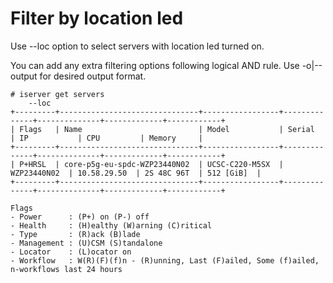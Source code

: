 # Filter by location led

Use --loc option to select servers with location led turned on.

You can add any extra filtering options following logical AND rule. Use -o|--output for desired output format.

```
# iserver get servers
    --loc
+---------+-------------------------------+-----------------+--------------+--------------+-------------+------------+
| Flags   | Name                          | Model           | Serial       | IP           | CPU         | Memory     |
+---------+-------------------------------+-----------------+--------------+--------------+-------------+------------+
| P+HRSL  | core-p5g-eu-spdc-WZP23440N02  | UCSC-C220-M5SX  | WZP23440N02  | 10.58.29.50  | 2S 48C 96T  | 512 [GiB]  | 
+---------+-------------------------------+-----------------+--------------+--------------+-------------+------------+

Flags
- Power      : (P+) on (P-) off
- Health     : (H)ealthy (W)arning (C)ritical
- Type       : (R)ack (B)lade
- Management : (U)CSM (S)tandalone
- Locator    : (L)ocator on
- Workflow   : W(R)(F)(f)n - (R)unning, Last (F)ailed, Some (f)ailed, n-workflows last 24 hours
```
